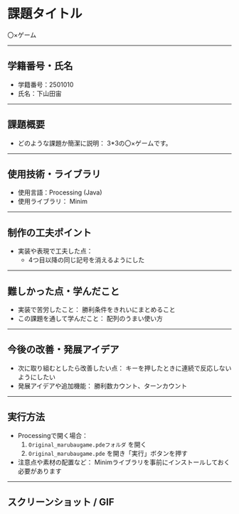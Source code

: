 
# 課題タイトル
〇×ゲーム

---

## 学籍番号・氏名
- 学籍番号：2501010
- 氏名：下山田宙

---

## 課題概要
- どのような課題か簡潔に説明：
  3*3の〇×ゲームです。

---

## 使用技術・ライブラリ
- 使用言語：Processing (Java)
- 使用ライブラリ：
  Minim

---

## 制作の工夫ポイント
- 実装や表現で工夫した点：
  - 4つ目以降の同じ記号を消えるようにした

---

## 難しかった点・学んだこと
- 実装で苦労したこと：
  勝利条件をきれいにまとめること  
- この課題を通して学んだこと：
  配列のうまい使い方

---

## 今後の改善・発展アイデア
- 次に取り組むとしたら改善したい点：
  キーを押したときに連続で反応しないようにしたい
- 発展アイデアや追加機能：
  勝利数カウント、ターンカウント

---

## 実行方法
- Processingで開く場合：
  1. `Original_marubaugame.pdeフォルダ` を開く
  2. `Original_marubaugame.pde` を開き「実行」ボタンを押す
- 注意点や素材の配置など：
   Minimライブラリを事前にインストールしておく必要があります
---

## スクリーンショット / GIF

